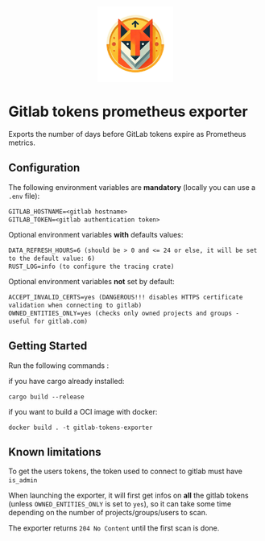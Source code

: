 <p align="center">
  <img src="logo.png" width="150" alt="logo">
</p>

# Gitlab tokens prometheus exporter

Exports the number of days before GitLab tokens expire as Prometheus metrics.

## Configuration

The following environment variables are **mandatory** (locally you can use a `.env` file):
```
GITLAB_HOSTNAME=<gitlab hostname>
GITLAB_TOKEN=<gitlab authentication token>
```

Optional environment variables **with** defaults values:
```
DATA_REFRESH_HOURS=6 (should be > 0 and <= 24 or else, it will be set to the default value: 6)
RUST_LOG=info (to configure the tracing crate)
```

Optional environment variables **not** set by default:
```
ACCEPT_INVALID_CERTS=yes (DANGEROUS!!! disables HTTPS certificate validation when connecting to gitlab)
OWNED_ENTITIES_ONLY=yes (checks only owned projects and groups - useful for gitlab.com)
```

## Getting Started

Run the following commands :

if you have cargo already installed:
```
cargo build --release
```

if you want to build a OCI image with docker:
```
docker build . -t gitlab-tokens-exporter
```

## Known limitations

To get the users tokens, the token used to connect to gitlab must have `is_admin`

When launching the exporter, it will first get infos on **all** the gitlab tokens (unless `OWNED_ENTITIES_ONLY` is set to `yes`), so it can take some time depending on the number of projects/groups/users to scan.<br />

The exporter returns `204 No Content` until the first scan is done.
